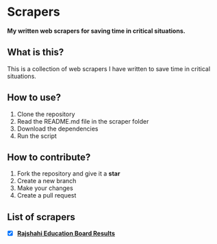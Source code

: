 # Scrapers

**My written web scrapers for saving time in critical situations.** 

## What is this?

This is a collection of web scrapers I have written to save time in critical situations. 

## How to use?

1. Clone the repository
2. Read the README.md file in the scraper folder
3. Download the dependencies
4. Run the script

## How to contribute?

1. Fork the repository and give it a **star**
2. Create a new branch
3. Make your changes
4. Create a pull request

## List of scrapers

- [x] [**Rajshahi Education Board Results**](https://github.com/Almas-Ali/Scrapers/tree/master/rajshahi_board)
